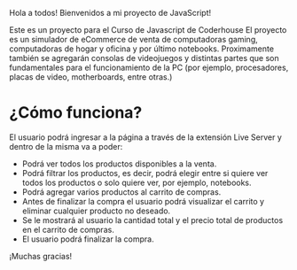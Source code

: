 Hola a todos! Bienvenidos a mi proyecto de JavaScript!

Este es un proyecto para el Curso de Javascript de Coderhouse
El proyecto es un simulador de eCommerce de venta de computadoras gaming, computadoras de hogar y oficina y por último notebooks. Proximamente también se agregarán consolas de videojuegos y distintas partes que son fundamentales para el funcionamiento de la PC (por ejemplo, procesadores, placas de video, motherboards, entre otras.)

# ¿Cómo funciona?
El usuario podrá ingresar a la página a través de la extensión Live Server y dentro de la misma va a poder:
- Podrá ver todos los productos disponibles a la venta.
- Podrá filtrar los productos, es decir, podrá elegir entre si quiere ver todos los productos o solo quiere ver, por ejemplo, notebooks.
- Podrá agregar varios productos al carrito de compras.
- Antes de finalizar la compra el usuario podrá visualizar el carrito y eliminar cualquier producto no deseado.
- Se le mostrará al usuario la cantidad total y el precio total de productos en el carrito de compras.
- El usuario podrá finalizar la compra.

¡Muchas gracias!
